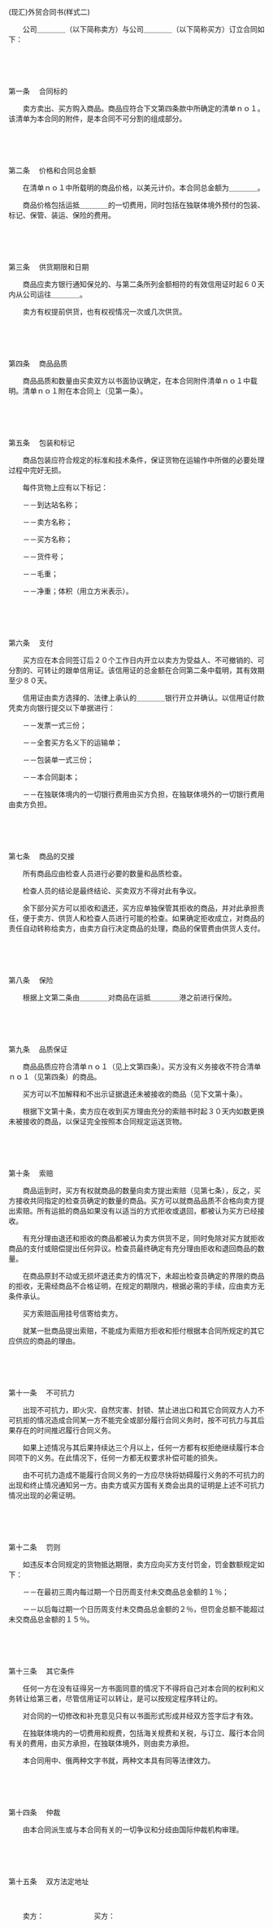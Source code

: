 



(现汇)外贸合同书(样式二)



 

　　公司＿＿＿＿（以下简称卖方）与公司＿＿＿＿（以下简称买方）订立合同如下：

　　

　　

第一条
　合同标的

　　卖方卖出、买方购入商品。商品应符合下文第四条款中所确定的清单ｎｏ１。该清单为本合同的附件，是本合同不可分割的组成部分。　　　　　　　　

　　

　　

第二条
　价格和合同总金额

　　在清单ｎｏ１中所载明的商品价格，以美元计价。本合同总金额为＿＿＿＿。

　　商品价格包括运抵＿＿＿＿的一切费用，同时包括在独联体境外预付的包装、标记、保管、装运、保险的费用。

　　

　　

第三条
　供货期限和日期

　　商品应卖方银行通知保兑的、与第二条所列金额相符的有效信用证时起６０天内从公司运往＿＿＿＿。

　　卖方有权提前供货，也有权视情况一次或几次供货。

　　

　　

第四条
　商品品质

　　商品品质和数量由买卖双方以书面协议确定，在本合同附件清单ｎｏ１中载明。清单ｎｏ１附在本合同上（见第一条）。

　　

　　

第五条
　包装和标记

　　商品包装应符合规定的标准和技术条件，保证货物在运输作中所做的必要处理过程中完好无损。

　　每件货物上应有以下标记：

　　－－到达站名称；

　　－－卖方名称；

　　－－买方名称；

　　－－货件号；

　　－－毛重；

　　－－净重；体积（用立方米表示）。

　　

　　

第六条
　支付

　　买方应在本合同签订后２０个工作日内开立以卖方为受益人、不可撤销的、可分割的、可转让的跟单信用证。该信用证的总金额在合同第二条中载明，其有效期至少８０天。

　　信用证由卖方选择的、法律上承认的＿＿＿＿银行开立并确认。以信用证付款凭卖方向银行提交以下单据进行：

　　－－发票一式三份；

　　－－全套买方名义下的运输单；

　　－－包装单一式三份；

　　－－本合同副本；

　　－－在独联体境内的一切银行费用由买方负担，在独联体境外的一切银行费用由卖方负担。

　　

　　

第七条
　商品的交接

　　所有商品应由检查人员进行必要的数量和品质检查。

　　检查人员的结论是最终结论、买卖双方不得对此有争议。

　　余下部分买方可以拒收和退还，买方应单独保管其拒收的商品，并对此承担责任，便于卖方、供货人和检查人员进行可能的检查。如果确定拒收成立，对商品的责任自动转称给卖方，由卖方自行决定商品的处理，商品的保管费由供货人支付。

　　

　　

第八条
　保险

　　根据上文第二条由＿＿＿＿对商品在运抵＿＿＿＿港之前进行保险。

　　

　　

第九条
　品质保证

　　商品品质应符合清单ｎｏ１（见上文第四条）。买方没有义务接收不符合清单ｎｏ１（见第四条）的商品。

　　买方可以不加解释和不出示证据退还未被接收的商品（见下文第十条）。

　　根据下文第十条，卖方应在收到买方理由充分的索赔书时起３０天内如数更换未被接收的商品，以保证完全按照本合同规定运送货物。

　　

　　

第十条
　索赔

　　商品运到时，买方有权就商品的数量向卖方提出索赔（见第七条），反之，买方接收共同指定的检查员确定的数量的商品。买方可以就商品品质不合格向卖方提出索赔。所有运抵的商品如果没有以适当的方式拒收或退回，都被认为买方已经接收。

　　有充分理由退还和拒收的商品都被认为卖方供货不足，同时免除对买方就拒收商品的支付或赔偿提出任何异议。检查员最终确定有充分理由拒收和退回商品的数量。

　　在商品原封不动或无损坏退还卖方的情况下，未超出检查员确定的界限的商品的拒收，无需经商品不合格证明，在规定的期限内，根据必需的手续，应由卖方无条件承认。

　　买方索赔函用挂号信寄给卖方。

　　就某一批商品提出索赔，不能成为索赔方拒收和拒付根据本合同所规定的其它应供应的商品的理由。

　　

　　

第十一条
　不可抗力

　　出现不可抗力，即火灾、自然灾害、封锁、禁止进出口和其它合同双方人力不可抗拒的情况造成合同某一方不能完全或部分履行合同义务时，按不可抗力与其后果存在的时间推迟履行合同义务。

　　如果上述情况与其后果持续达三个月以上，任何一方都有权拒绝继续履行本合同项下的义务。在此情况下，任何一方都无权要求补偿可能的损失。

　　由不可抗力造成不能履行合同义务的一方应尽快将妨碍履行义务的不可抗力的出现和终止情况通知另一方。由卖方或买方国有关商会出具的证明是上述不可抗力情况出现的必需证明。

　　

　　

第十二条
　罚则

　　如违反本合同规定的货物抵达期限，卖方应向买方支付罚金，罚金数额规定如下：

　　－－在最初三周内每过期一个日历周支付未交商品总金额的１％；

　　－－以后每过期一个日历周支付未交商品总金额的２％，但罚金总额不能超过未交商品总金额的１５％。

　　

　　

第十三条
　其它条件

　　任何一方在没有征得另一方书面同意的情况下不得将自己对本合同的权利和义务转让给第三者，尽管信用证可以转让，是可以按规定程序转让的。

　　对合同的一切修改和补充意见只有以书面形式形成并经双方签字后才有效。

　　在独联体境内的一切费用和规费，包括海关规费和关税，与订立、履行本合同有关的费用，由买方承担，在独联体境外，则由卖方承担。

　　本合同用中、俄两种文字书就，两种文本具有同等法律效力。

　　

　　

第十四条
　仲裁

　　由本合同派生或与本合同有关的一切争议和分歧由国际仲裁机构审理。

　　

　　

第十五条
　双方法定地址

　　

　　卖方：　　　　　　　买方：